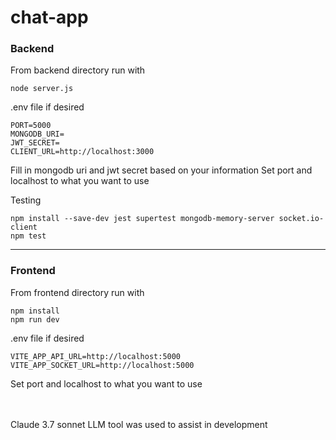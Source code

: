 # chat-app

### Backend

From backend directory run with

<code>node server.js
</code>

.env file if desired

```
PORT=5000
MONGODB_URI=
JWT_SECRET=
CLIENT_URL=http://localhost:3000
```

Fill in mongodb uri and jwt secret based on your information
Set port and localhost to what you want to use 


Testing
```
npm install --save-dev jest supertest mongodb-memory-server socket.io-client
npm test
```
---
### Frontend

From frontend directory run with

```
npm install
npm run dev
```

.env file if desired

```
VITE_APP_API_URL=http://localhost:5000
VITE_APP_SOCKET_URL=http://localhost:5000
```

Set port and localhost to what you want to use 



<br>
<br>
Claude 3.7 sonnet LLM tool was used to assist in development
